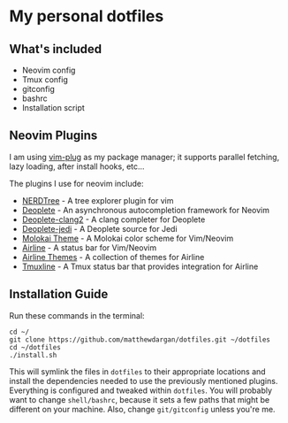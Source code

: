 # My personal dotfiles
## What's included
- Neovim config
- Tmux config
- gitconfig
- bashrc
- Installation script
## Neovim Plugins
I am using [vim-plug](https://github.com/junegunn/vim-plug) as my package manager; it supports parallel fetching, lazy loading, after install hooks, etc...

The plugins I use for neovim include:
- [NERDTree](https://github.com/scrooloose/nerdtree) - A tree explorer plugin for vim
- [Deoplete](https://github.com/Shougo/deoplete.nvim) - An asynchronous autocompletion framework for Neovim
- [Deoplete-clang2](https://github.com/tweekmonster/deoplete-clang2) - A clang completer for Deoplete
- [Deoplete-jedi](https://github.com/zchee/deoplete-jedi) - A Deoplete source for Jedi
- [Molokai Theme](https://github.com/justinmk/molokai) - A Molokai color scheme for Vim/Neovim
- [Airline](https://github.com/vim-airline/vim-airline) - A status bar for Vim/Neovim
- [Airline Themes](https://github.com/vim-airline/vim-airline-themes) - A collection of themes for Airline
- [Tmuxline](https://github.com/edkolev/tmuxline.vim) - A Tmux status bar that provides integration for Airline
## Installation Guide
Run these commands in the terminal:
```
cd ~/
git clone https://github.com/matthewdargan/dotfiles.git ~/dotfiles
cd ~/dotfiles
./install.sh
```
This will symlink the files in `dotfiles` to their appropriate locations and install the dependencies needed to use the previously mentioned plugins.
Everything is configured and tweaked within `dotfiles`.
You will probably want to change `shell/bashrc`, because it sets a few paths that might be different on your machine.
Also, change `git/gitconfig` unless you're me.
